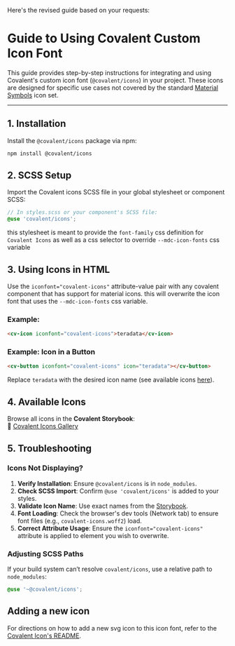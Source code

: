 Here's the revised guide based on your requests:

# Guide to Using Covalent Custom Icon Font

This guide provides step-by-step instructions for integrating and using Covalent's custom icon font (`@covalent/icons`) in your project. These icons are designed for specific use cases not covered by the standard [Material Symbols](https://fonts.google.com/icons) icon set.

---

## 1. Installation

Install the `@covalent/icons` package via npm:

```bash
npm install @covalent/icons
```

## 2. SCSS Setup

Import the Covalent icons SCSS file in your global stylesheet or component SCSS:

```scss
// In styles.scss or your component's SCSS file:
@use 'covalent/icons';
```

this stylesheet is meant to provide the `font-family` css definition for `Covalent Icons` as well as a css selector to override `--mdc-icon-fonts` css variable

## 3. Using Icons in HTML

Use the `iconfont="covalent-icons"` attribute-value pair with any covalent component that has support for material icons. this will overwrite the icon font that uses the `--mdc-icon-fonts` css variable.

### Example:

```html
<cv-icon iconfont="covalent-icons">teradata</cv-icon>
```

### Example: Icon in a Button

```html
<cv-button iconfont="covalent-icons" icon="teradata"></cv-button>
```

Replace `teradata` with the desired icon name (see available icons [here](https://teradata.github.io/covalent/docs/components/?path=/story/components-icon--all-covalent-icons)).

## 4. Available Icons

Browse all icons in the **Covalent Storybook**:  
🔗 [Covalent Icons Gallery](https://teradata.github.io/covalent/docs/components/?path=/story/components-icon--all-covalent-icons)

## 5. Troubleshooting

### Icons Not Displaying?

1. **Verify Installation**: Ensure `@covalent/icons` is in `node_modules`.
2. **Check SCSS Import**: Confirm `@use 'covalent/icons'` is added to your styles.
3. **Validate Icon Name**: Use exact names from the [Storybook](https://teradata.github.io/covalent/docs/components/?path=/story/components-icon--all-covalent-icons).
4. **Font Loading**: Check the browser's dev tools (Network tab) to ensure font files (e.g., `covalent-icons.woff2`) load.
5. **Correct Attribute Usage**: Ensure the `iconfont="covalent-icons"` attribute is applied to element you wish to overwrite.

### Adjusting SCSS Paths

If your build system can’t resolve `covalent/icons`, use a relative path to `node_modules`:

```scss
@use '~@covalent/icons';
```

## Adding a new icon

For directions on how to add a new svg icon to this icon font, refer to the [Covalent Icon's README](https://github.com/Teradata/covalent/tree/main/libs/icons).
